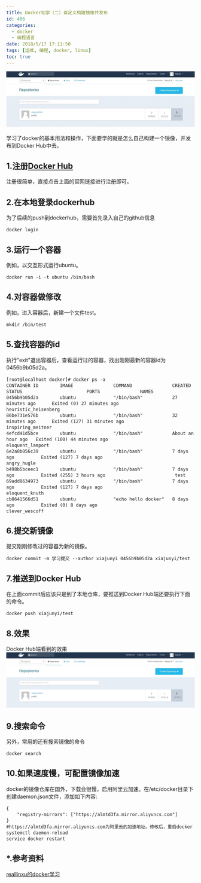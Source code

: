 ```yaml
---
title: Docker初学（二）自定义构建镜像并发布
id: 406
categories:
  - docker
  - 编程语言
date: 2018/5/17 17:11:50  
tags: [运维, 编程, docker, linux]
toc: true
---
```

![img](/img/xjy/docker1s.jpg)<br/><br/>
学习了docker的基本用法和操作，下面要学的就是怎么自己构建一个镜像，并发布到Docker Hub中去。

<!--more-->

## 1.注册[Docker Hub](https://hub.docker.com/)
注册很简单，直接点击上面的官网链接进行注册即可。

## 2.在本地登录dockerhub
为了后续的push到dockerhub，需要首先录入自己的github信息
```shell
docker login 
```
## 3.运行一个容器
例如，以交互形式运行ubuntu。
``` shell 
docker run -i -t ubuntu /bin/bash
```
## 4.对容器做修改
例如，进入容器后，新建一个文件test。
``` shell 
mkdir /bin/test   
```

## 5.查找容器的id
执行"exit"退出容器后，查看运行过的容器，找出刚刚最新的容器id为0456b9b05d2a。
```shell 
[root@localhost docker]# docker ps -a
CONTAINER ID        IMAGE               COMMAND               CREATED             STATUS                        PORTS               NAMES
0456b9b05d2a        ubuntu              "/bin/bash"           27 minutes ago      Exited (0) 27 minutes ago                         heuristic_heisenberg
86be731e576b        ubuntu              "/bin/bash"           32 minutes ago      Exited (127) 31 minutes ago                       inspiring_meitner
4efcd41d5bce        ubuntu              "/bin/bash"           About an hour ago   Exited (100) 44 minutes ago                       eloquent_lamport
6e2a8b056c39        ubuntu              "/bin/bash"           7 days ago          Exited (127) 7 days ago                           angry_hugle
b498b5bceec1        ubuntu              "/bin/bash"           7 days ago          Exited (255) 3 hours ago                          test
69add8634973        ubuntu              "/bin/bash"           7 days ago          Exited (127) 7 days ago                           eloquent_knuth
cb8641566d51        ubuntu              "echo hello docker"   8 days ago          Exited (0) 8 days ago                             clever_wescoff
```

## 6.提交新镜像
提交刚刚修改过的容器为新的镜像。
``` shell 
docker commit -m 学习提交 --author xiajunyi 0456b9b05d2a xiajunyi/test
```

## 7.推送到Docker Hub
在上面commit后应该只是到了本地仓库，要推送到Docker Hub端还要执行下面的命令。
``` shell 
docker push xiajunyi/test
```
## 8.效果
Docker Hub端看到的效果
![img](/img/xjy/docker1.jpg) 

## 9.搜索命令
另外，常用的还有搜索镜像的命令
```shell
docker search
```
## 10.如果速度慢，可配置镜像加速
docker的镜像仓库在国外，下载会很慢，启用阿里云加速。在/etc/docker目录下创建daemon.json文件，添加如下内容:
```text
{
	"registry-mirrors": ["https://almtd3fa.mirror.aliyuncs.com"]
}
#https://almtd3fa.mirror.aliyuncs.com为阿里云的加速地址。修改后，重启docker
systemctl daemon-reload
service docker restart
```

## *.参考资料 
[reallinxu的docker学习](https://www.reallinxu.com/aticle/Docker-Learning.html#more)




